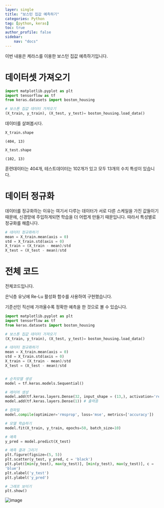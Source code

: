 ```yaml
---
layer: single
title: "보스턴 집값 예측하기"
categories: Python
tag: [python, keras]
toc: true
author_profile: false
sidebar: 
    nav: "docs"
---
```



이번 내용은 케라스를 이용한 보스턴 집값 예측하기입니다.

# 데이터셋 가져오기
```python
import matplotlib.pyplot as plt
import tensorflow as tf
from keras.datasets import boston_housing

# 보스톤 집값 데이터 가져오기
(X_train, y_train), (X_test, y_test)= boston_housing.load_data()
```

데이터를 살펴봅시다. 

```python
X_train.shape
```

    (404, 13)

```python
X_test.shape
```

    (102, 13)

훈련데이터는 404개, 테스트데이터는 102개가 있고 모두 13개의 수치 특성이 있습니다.


# 데이터 정규화

데이터를 정규화하는 이유는 여기서 다루는 데이터가 서로 다른 스케일을 가진 값들이기때문에, 신경망에 주입하게되면
학습을 더 어렵게 만들기 때문입니다. 따라서 특성별로 정규화를 해줍니다.

```python
# 데이터 정규화하기
mean = X_train.mean(axis = 0)
std = X_train.std(axis = 0)
X_train = (X_train - mean)/std
X_test = (X_test - mean)/std
```

# 전체 코드

전체코드입니다. 

은닉층 유닛에 Re-Lu 활성화 함수를 사용하여 구현했습니다. 

기준선인 직선에 가까울수록 정확한 예측을 한 것으로 볼 수 있습니다.

```python
import matplotlib.pyplot as plt
import tensorflow as tf
from keras.datasets import boston_housing

# 보스톤 집값 데이터 가져오기
(X_train, y_train), (X_test, y_test)= boston_housing.load_data()

# 데이터 정규화하기
mean = X_train.mean(axis = 0)
std = X_train.std(axis = 0)
X_train = (X_train - mean)/std
X_test = (X_test - mean)/std


# 순차모델 생성
model = tf.keras.models.Sequential()

# 레이어 생성
model.add(tf.keras.layers.Dense(32, input_shape = (13,), activation='relu')) # 입력 + 은닉층
model.add(tf.keras.layers.Dense(1)) # 출력층

# 컴파일
model.compile(optimizer='rmsprop', loss='mse', metrics=['accuracy'])

# 모델 학습하기
model.fit(X_train, y_train, epochs=50, batch_size=10)

# 예측
y_pred = model.predict(X_test)

# 예측 결과 그리기
plt.figure(figsize=(5, 5))
plt.scatter(y_test, y_pred, c = 'black')
plt.plot([min(y_test), max(y_test)], [min(y_test), max(y_test)], c = 
'blue')
plt.xlabel('y_test')
plt.ylabel('y_pred')

# 그래프 보이기
plt.show()
```

![image](https://user-images.githubusercontent.com/104291987/200745429-990b98ef-1d39-4b65-a44a-2db527e00be8.png)


